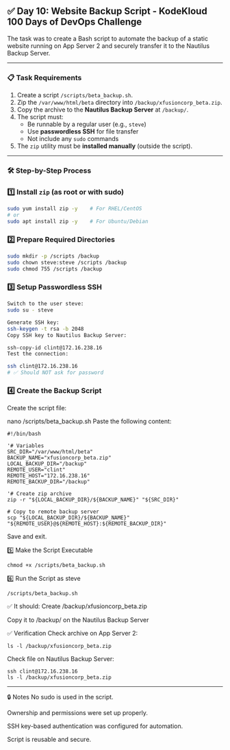 ## ✅ Day 10: Website Backup Script - KodeKloud 100 Days of DevOps Challenge

The task was to create a Bash script to automate the backup of a static website running on App Server 2 and securely transfer it to the Nautilus Backup Server.

---

### 📋 Task Requirements

1. Create a script `/scripts/beta_backup.sh`.
2. Zip the `/var/www/html/beta` directory into `/backup/xfusioncorp_beta.zip`.
3. Copy the archive to the **Nautilus Backup Server** at `/backup/`.
4. The script must:
   - Be runnable by a regular user (e.g., `steve`)
   - Use **passwordless SSH** for file transfer
   - Not include any `sudo` commands
5. The `zip` utility must be **installed manually** (outside the script).

---

### 🛠️ Step-by-Step Process

### 1️⃣ Install `zip` (as root or with sudo)

```bash
sudo yum install zip -y    # For RHEL/CentOS
# or
sudo apt install zip -y    # For Ubuntu/Debian
```
### 2️⃣ Prepare Required Directories

```bash
sudo mkdir -p /scripts /backup
sudo chown steve:steve /scripts /backup
sudo chmod 755 /scripts /backup
```
### 3️⃣ Setup Passwordless SSH
```bash
Switch to the user steve:
sudo su - steve

Generate SSH key:
ssh-keygen -t rsa -b 2048
Copy SSH key to Nautilus Backup Server:

ssh-copy-id clint@172.16.238.16
Test the connection:

ssh clint@172.16.238.16
# ✅ Should NOT ask for password

```

### 4️⃣ Create the Backup Script
Create the script file:

nano /scripts/beta_backup.sh
Paste the following content:

```
#!/bin/bash

'# Variables
SRC_DIR="/var/www/html/beta"
BACKUP_NAME="xfusioncorp_beta.zip"
LOCAL_BACKUP_DIR="/backup"
REMOTE_USER="clint"
REMOTE_HOST="172.16.238.16"
REMOTE_BACKUP_DIR="/backup"

'# Create zip archive
zip -r "${LOCAL_BACKUP_DIR}/${BACKUP_NAME}" "${SRC_DIR}"

# Copy to remote backup server
scp "${LOCAL_BACKUP_DIR}/${BACKUP_NAME}" "${REMOTE_USER}@${REMOTE_HOST}:${REMOTE_BACKUP_DIR}"
```

Save and exit.

5️⃣ Make the Script Executable
```
chmod +x /scripts/beta_backup.sh
```

6️⃣ Run the Script as steve
```
/scripts/beta_backup.sh
```

✅ It should:
Create /backup/xfusioncorp_beta.zip

Copy it to /backup/ on the Nautilus Backup Server

✅ Verification
Check archive on App Server 2:
```
ls -l /backup/xfusioncorp_beta.zip
```
Check file on Nautilus Backup Server:

```
ssh clint@172.16.238.16
ls -l /backup/xfusioncorp_beta.zip
```
---

🔒 Notes
No sudo is used in the script.

Ownership and permissions were set up properly.

SSH key-based authentication was configured for automation.

Script is reusable and secure.
